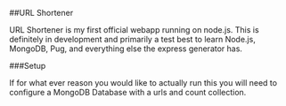 ##URL Shortener

URL Shortener is my first official webapp running on node.js. This is definitely in development and primarily a test best to learn Node.js, MongoDB, Pug, and everything else the express generator has.

###Setup

If for what ever reason you would like to actually run this you will need to configure a MongoDB Database with a urls and count collection.
